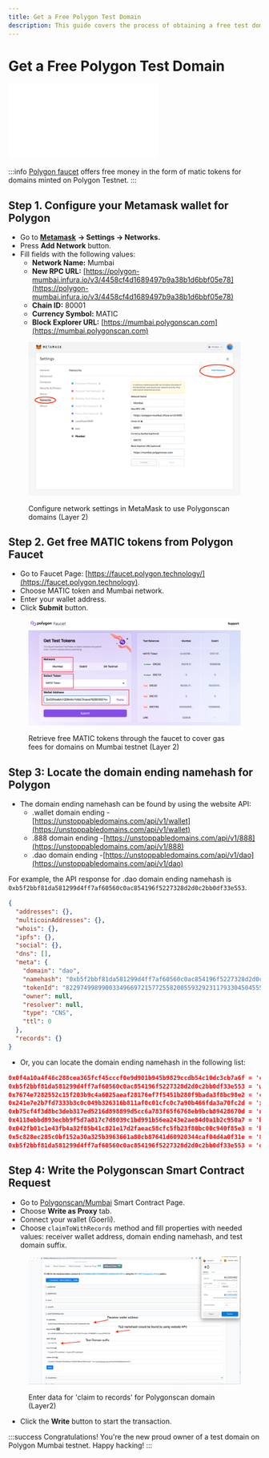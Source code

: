 ```yaml
---
title: Get a Free Polygon Test Domain
description: This guide covers the process of obtaining a free test domain, through direct smart contract calling on Polygonscan.
---
```


# Get a Free Polygon Test Domain

<embed src="/snippets/_test-domain-explain.md" />

:::info
[Polygon faucet](https://faucet.polygon.technology) offers free money in the form of matic tokens for domains minted on Polygon Testnet.
:::

## Step 1. Configure your Metamask wallet for Polygon

* Go to [**Metamask**](https://metamask.io) **→ Settings → Networks.**
* Press **Add Network** button.
* Fill fields with the following values:
  * **Network Name:** Mumbai
  * **New RPC URL:** [https://polygon-mumbai.infura.io/v3/4458cf4d1689497b9a38b1d6bbf05e78](https://polygon-mumbai.infura.io/v3/4458cf4d1689497b9a38b1d6bbf05e78)
  * **Chain ID:** 80001
  * **Currency Symbol:** MATIC
  * **Block Explorer URL:** [https://mumbai.polygonscan.com](https://mumbai.polygonscan.com)

<figure>

![Configure network settings in MetaMask to use Polygonscan domains (Layer 2)](/images/configure-metamask-polygonscan.png)

<figcaption>Configure network settings in MetaMask to use Polygonscan domains (Layer 2)</figcaption>
</figure>

## Step 2. Get free MATIC tokens from Polygon Faucet

* Go to Faucet Page: [https://faucet.polygon.technology/](https://faucet.polygon.technology).
* Choose MATIC token and Mumbai network.
* Enter your wallet address.
* Click **Submit** button.

<figure>

![Retrieve free MATIC tokens through the faucet to cover gas fees for domains on Mumbai testnet (Layer 2)](/images/polygon-free-matic-tokens.png)

<figcaption>Retrieve free MATIC tokens through the faucet to cover gas fees for domains on Mumbai testnet (Layer 2)</figcaption>
</figure>

## Step 3: Locate the domain ending namehash for Polygon

* The domain ending namehash can be found by using the website API:
  * .wallet domain ending -[https://unstoppabledomains.com/api/v1/wallet](https://unstoppabledomains.com/api/v1/wallet)
  * .888 domain ending -[https://unstoppabledomains.com/api/v1/888](https://unstoppabledomains.com/api/v1/888)
  * .dao domain ending -[https://unstoppabledomains.com/api/v1/dao](https://unstoppabledomains.com/api/v1/dao)

For example, the API response for .dao domain ending namehash is `0xb5f2bbf81da581299d4ff7af60560c0ac854196f5227328d2d0c2bb0df33e553`.

```json
{
  "addresses": {},
  "multicoinAddresses": {},
  "whois": {},
  "ipfs": {},
  "social": {},
  "dns": [],
  "meta": {
    "domain": "dao",
    "namehash": "0xb5f2bbf81da581299d4ff7af60560c0ac854196f5227328d2d0c2bb0df33e553",
    "tokenId": "82297499899003349669721577255820055932923117933045045557665992854629036320083",
    "owner": null,
    "resolver": null,
    "type": "CNS",
    "ttl": 0
  },
  "records": {}
}
```

* Or, you can locate the domain ending namehash in the following list:

```json
0x0f4a10a4f46c288cea365fcf45cccf0e9d901b945b9829ccdb54c10dc3cb7a6f = 'crypto';
0xb5f2bbf81da581299d4ff7af60560c0ac854196f5227328d2d0c2bb0df33e553 = 'wallet';
0x7674e7282552c15f203b9c4a6025aeaf28176ef7f5451b280f9bada3f8bc98e2 = 'coin';
0x241e7e2b7fd7333b3c0c049b326316b811af0c01cfc0c7a90b466fda3a70fc2d = 'x';
0xb75cf4f3d8bc3deb317ed5216d898899d5cc6a783f65f6768eb9bcb89428670d = 'nft';
0x4118ebbd893ecbb9f5d7a817c7d8039c1bd991b56ea243e2ae84d0a1b2c950a7 = 'blockchain';
0x042fb01c1e43fb4a32f85b41c821e17d2faeac58cfc5fb23f80bc00c940f85e3 = 'bitcoin';
0x5c828ec285c0bf152a30a325b3963661a80cb87641d60920344caf04d4a0f31e = '888';
0xb5f2bbf81da581299d4ff7af60560c0ac854196f5227328d2d0c2bb0df33e553 = 'dao';
```

## Step 4: Write the Polygonscan Smart Contract Request

* Go to [Polygonscan/Mumbai](https://mumbai.polygonscan.com/address/0x428189346bb3CC52f031A1092fd47C919AC30A9f#writeProxyContract) Smart Contract Page.
* Choose **Write as Proxy** tab.
* Connect your wallet (Goerli).
* Choose `claimToWithRecords` method and fill properties with needed values: receiver wallet address, domain ending namehash, and test domain suffix.

<figure>

![Enter data for 'claim to records' for Polygonscan domain (Layer2)](/images/polygonscan-claim-to-records.png)

<figcaption>Enter data for 'claim to records' for Polygonscan domain (Layer2)</figcaption>
</figure>

* Click the **Write** button to start the transaction.

:::success Congratulations!
You're the new proud owner of a test domain on Polygon Mumbai testnet. Happy hacking!
:::
